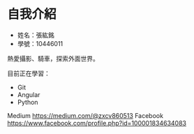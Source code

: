 # 自我介紹
+ 姓名：張紘銘
+ 學號：10446011

熱愛攝影、騎車，探索外面世界。

目前正在學習：
- Git
- Angular
- Python

Medium https://medium.com/@zxcv860513
Facebook https://www.facebook.com/profile.php?id=100001834634083
